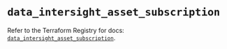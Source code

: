 # `data_intersight_asset_subscription`

Refer to the Terraform Registry for docs: [`data_intersight_asset_subscription`](https://registry.terraform.io/providers/ciscodevnet/intersight/1.0.71/docs/data-sources/asset_subscription).
